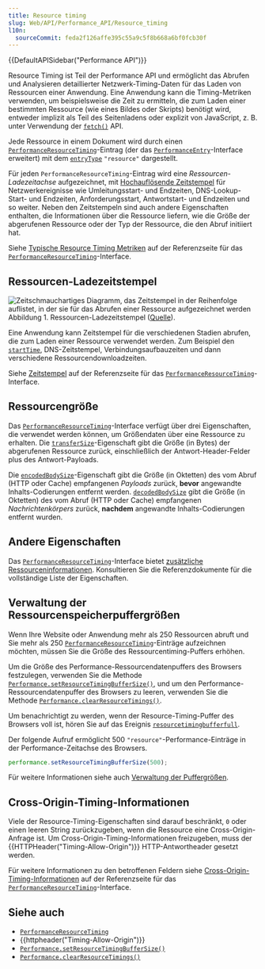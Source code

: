 ```yaml
---
title: Resource timing
slug: Web/API/Performance_API/Resource_timing
l10n:
  sourceCommit: feda2f126affe395c55a9c5f8b668a6bf0fcb30f
---
```


{{DefaultAPISidebar("Performance API")}}

Resource Timing ist Teil der Performance API und ermöglicht das Abrufen und Analysieren detaillierter Netzwerk-Timing-Daten für das Laden von Ressourcen einer Anwendung. Eine Anwendung kann die Timing-Metriken verwenden, um beispielsweise die Zeit zu ermitteln, die zum Laden einer bestimmten Ressource (wie eines Bildes oder Skripts) benötigt wird, entweder implizit als Teil des Seitenladens oder explizit von JavaScript, z. B. unter Verwendung der [`fetch()`](/de/docs/Web/API/Window/fetch) API.

Jede Ressource in einem Dokument wird durch einen [`PerformanceResourceTiming`](/de/docs/Web/API/PerformanceResourceTiming)-Eintrag (der das [`PerformanceEntry`](/de/docs/Web/API/PerformanceEntry)-Interface erweitert) mit dem [`entryType`](/de/docs/Web/API/PerformanceEntry/entryType) `"resource"` dargestellt.

Für jeden `PerformanceResourceTiming`-Eintrag wird eine _Ressourcen-Ladezeitachse_ aufgezeichnet, mit [Hochauflösende Zeitstempel](/de/docs/Web/API/DOMHighResTimeStamp) für Netzwerkereignisse wie Umleitungsstart- und Endzeiten, DNS-Lookup-Start- und Endzeiten, Anforderungsstart, Antwortstart- und Endzeiten und so weiter. Neben den Zeitstempeln sind auch andere Eigenschaften enthalten, die Informationen über die Ressource liefern, wie die Größe der abgerufenen Ressource oder der Typ der Ressource, die den Abruf initiiert hat.

Siehe [Typische Resource Timing Metriken](/de/docs/Web/API/PerformanceResourceTiming#typical_resource_timing_metrics) auf der Referenzseite für das [`PerformanceResourceTiming`](/de/docs/Web/API/PerformanceResourceTiming)-Interface.

## Ressourcen-Ladezeitstempel

![Zeitschmauchartiges Diagramm, das Zeitstempel in der Reihenfolge auflistet, in der sie für das Abrufen einer Ressource aufgezeichnet werden](https://mdn.github.io/shared-assets/images/diagrams/api/performance/timestamp-diagram.svg)
Abbildung 1. Ressourcen-Ladezeitstempel ([Quelle](https://w3c.github.io/resource-timing/#attribute-descriptions)).

Eine Anwendung kann Zeitstempel für die verschiedenen Stadien abrufen, die zum Laden einer Ressource verwendet werden. Zum Beispiel den [`startTime`](/de/docs/Web/API/PerformanceEntry/startTime), DNS-Zeitstempel, Verbindungsaufbauzeiten und dann verschiedene Ressourcendownloadzeiten.

Siehe [Zeitstempel](/de/docs/Web/API/PerformanceResourceTiming#timestamps) auf der Referenzseite für das [`PerformanceResourceTiming`](/de/docs/Web/API/PerformanceResourceTiming)-Interface.

## Ressourcengröße

Das [`PerformanceResourceTiming`](/de/docs/Web/API/PerformanceResourceTiming)-Interface verfügt über drei Eigenschaften, die verwendet werden können, um Größendaten über eine Ressource zu erhalten. Die [`transferSize`](/de/docs/Web/API/PerformanceResourceTiming/transferSize)-Eigenschaft gibt die Größe (in Bytes) der abgerufenen Ressource zurück, einschließlich der Antwort-Header-Felder plus des Antwort-Payloads.

Die [`encodedBodySize`](/de/docs/Web/API/PerformanceResourceTiming/encodedBodySize)-Eigenschaft gibt die Größe (in Oktetten) des vom Abruf (HTTP oder Cache) empfangenen _Payloads_ zurück, **bevor** angewandte Inhalts-Codierungen entfernt werden. [`decodedBodySize`](/de/docs/Web/API/PerformanceResourceTiming/decodedBodySize) gibt die Größe (in Oktetten) des vom Abruf (HTTP oder Cache) empfangenen _Nachrichtenkörpers_ zurück, **nachdem** angewandte Inhalts-Codierungen entfernt wurden.

## Andere Eigenschaften

Das [`PerformanceResourceTiming`](/de/docs/Web/API/PerformanceResourceTiming)-Interface bietet [zusätzliche Ressourceninformationen](/de/docs/Web/API/PerformanceResourceTiming#additional_resource_information). Konsultieren Sie die Referenzdokumente für die vollständige Liste der Eigenschaften.

## Verwaltung der Ressourcenspeicherpuffergrößen

Wenn Ihre Website oder Anwendung mehr als 250 Ressourcen abruft und Sie mehr als 250 [`PerformanceResourceTiming`](/de/docs/Web/API/PerformanceResourceTiming)-Einträge aufzeichnen möchten, müssen Sie die Größe des Ressourcentiming-Puffers erhöhen.

Um die Größe des Performance-Ressourcendatenpuffers des Browsers festzulegen, verwenden Sie die Methode [`Performance.setResourceTimingBufferSize()`](/de/docs/Web/API/Performance/setResourceTimingBufferSize), und um den Performance-Ressourcendatenpuffer des Browsers zu leeren, verwenden Sie die Methode [`Performance.clearResourceTimings()`](/de/docs/Web/API/Performance/clearResourceTimings).

Um benachrichtigt zu werden, wenn der Resource-Timing-Puffer des Browsers voll ist, hören Sie auf das Ereignis [`resourcetimingbufferfull`](/de/docs/Web/API/Performance/resourcetimingbufferfull_event).

Der folgende Aufruf ermöglicht 500 `"resource"`-Performance-Einträge in der Performance-Zeitachse des Browsers.

```js
performance.setResourceTimingBufferSize(500);
```

Für weitere Informationen siehe auch [Verwaltung der Puffergrößen](/de/docs/Web/API/Performance_API/Performance_data#managing_buffer_sizes).

## Cross-Origin-Timing-Informationen

Viele der Resource-Timing-Eigenschaften sind darauf beschränkt, `0` oder einen leeren String zurückzugeben, wenn die Ressource eine Cross-Origin-Anfrage ist. Um Cross-Origin-Timing-Informationen freizugeben, muss der {{HTTPHeader("Timing-Allow-Origin")}} HTTP-Antwortheader gesetzt werden.

Für weitere Informationen zu den betroffenen Feldern siehe [Cross-Origin-Timing-Informationen](/de/docs/Web/API/PerformanceResourceTiming#cross-origin_timing_information) auf der Referenzseite für das [`PerformanceResourceTiming`](/de/docs/Web/API/PerformanceResourceTiming)-Interface.

## Siehe auch

- [`PerformanceResourceTiming`](/de/docs/Web/API/PerformanceResourceTiming)
- {{httpheader("Timing-Allow-Origin")}}
- [`Performance.setResourceTimingBufferSize()`](/de/docs/Web/API/Performance/setResourceTimingBufferSize)
- [`Performance.clearResourceTimings()`](/de/docs/Web/API/Performance/clearResourceTimings)
